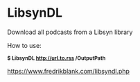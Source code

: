 # LibsynDL

Download all podcasts from a Libsyn library

How to use:

<small><strong>$ LibsynDL http://url.to.rss /OutputPath</strong></small>

https://www.fredrikblank.com/libsyndl.php
